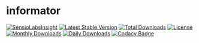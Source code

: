 informator
==========
[![SensioLabsInsight](https://insight.sensiolabs.com/projects/6535c15b-791f-41e5-855b-208ad8b4b08a/big.png)](https://insight.sensiolabs.com/projects/6535c15b-791f-41e5-855b-208ad8b4b08a)
[![Latest Stable Version](https://poser.pugx.org/danielgp/informator/v/stable)](https://packagist.org/packages/danielgp/informator)
[![Total Downloads](https://poser.pugx.org/danielgp/informator/downloads)](https://packagist.org/packages/danielgp/informator)
[![License](https://poser.pugx.org/danielgp/informator/license)](https://packagist.org/packages/danielgp/informator)
[![Monthly Downloads](https://poser.pugx.org/danielgp/informator/d/monthly)](https://packagist.org/packages/danielgp/informator)
[![Daily Downloads](https://poser.pugx.org/danielgp/informator/d/daily)](https://packagist.org/packages/danielgp/informator)
[![Codacy Badge](https://api.codacy.com/project/badge/grade/5e49606595b4494bbdc24efcde419f47)](https://www.codacy.com/app/danielpopiniuc/informator)

